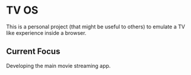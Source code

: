 # TV OS

This is a personal project (that might be useful to others) to emulate a TV like experience inside a browser.

## Current Focus

Developing the main movie streaming app.


